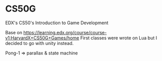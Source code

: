 # CS50G
EDX's CS50's Introduction to Game Development

Base on https://learning.edx.org/course/course-v1:HarvardX+CS50G+Games/home
First classes were wrote on Lua but I decided to go with unity instead.

Pong-1 => parallax & state machine
